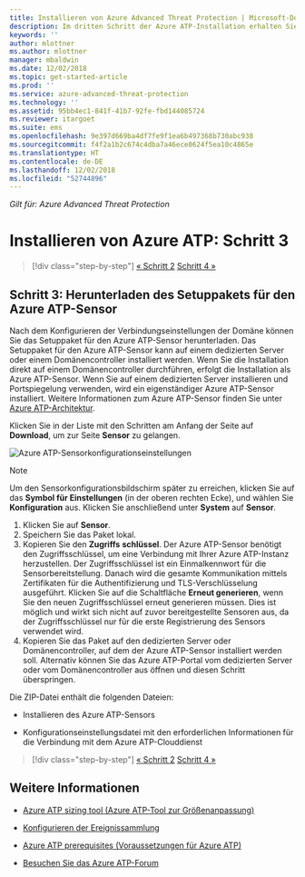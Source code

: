 ```yaml
---
title: Installieren von Azure Advanced Threat Protection | Microsoft-Dokumentation
description: Im dritten Schritt der Azure ATP-Installation erhalten Sie Hilfe zum Download des Setuppakets für den Azure ATP-Sensor.
keywords: ''
author: mlottner
ms.author: mlottner
manager: mbaldwin
ms.date: 12/02/2018
ms.topic: get-started-article
ms.prod: ''
ms.service: azure-advanced-threat-protection
ms.technology: ''
ms.assetid: 95bb4ec1-841f-41b7-92fe-fbd144085724
ms.reviewer: itargoet
ms.suite: ems
ms.openlocfilehash: 9e397d669ba4df7fe9f1ea6b497368b730abc938
ms.sourcegitcommit: f4f2a1b2c674c4dba7a46ece0624f5ea10c4865e
ms.translationtype: HT
ms.contentlocale: de-DE
ms.lasthandoff: 12/02/2018
ms.locfileid: "52744896"
---
```

*Gilt für: Azure Advanced Threat Protection*



# <a name="install-azure-atp---step-3"></a>Installieren von Azure ATP: Schritt 3

> [!div class="step-by-step"]
> [« Schritt 2](install-atp-step2.md)
> [Schritt 4 »](install-atp-step4.md)

## <a name="step-3-download-the-azure-atp-sensor-setup-package"></a>Schritt 3: Herunterladen des Setuppakets für den Azure ATP-Sensor
Nach dem Konfigurieren der Verbindungseinstellungen der Domäne können Sie das Setuppaket für den Azure ATP-Sensor herunterladen. Das Setuppaket für den Azure ATP-Sensor kann auf einem dedizierten Server oder einem Domänencontroller installiert werden. Wenn Sie die Installation direkt auf einem Domänencontroller durchführen, erfolgt die Installation als Azure ATP-Sensor. Wenn Sie auf einem dedizierten Server installieren und Portspiegelung verwenden, wird ein eigenständiger Azure ATP-Sensor installiert. Weitere Informationen zum Azure ATP-Sensor finden Sie unter [Azure ATP-Architektur](atp-architecture.md). 

Klicken Sie in der Liste mit den Schritten am Anfang der Seite auf **Download**, um zur Seite **Sensor** zu gelangen.

![Azure ATP-Sensorkonfigurationseinstellungen](media/atp-sensor-config.png)

> [!NOTE] 
> Um den Sensorkonfigurationsbildschirm später zu erreichen, klicken Sie auf das **Symbol für Einstellungen** (in der oberen rechten Ecke), und wählen Sie **Konfiguration** aus. Klicken Sie anschließend unter **System** auf **Sensor**.  

1.  Klicken Sie auf **Sensor**.
2.  Speichern Sie das Paket lokal.
3.  Kopieren Sie den **Zugriffs** **schlüssel**. Der Azure ATP-Sensor benötigt den Zugriffsschlüssel, um eine Verbindung mit Ihrer Azure ATP-Instanz herzustellen. Der Zugriffsschlüssel ist ein Einmalkennwort für die Sensorbereitstellung. Danach wird die gesamte Kommunikation mittels Zertifikaten für die Authentifizierung und TLS-Verschlüsselung ausgeführt. Klicken Sie auf die Schaltfläche **Erneut generieren**, wenn Sie den neuen Zugriffsschlüssel erneut generieren müssen. Dies ist möglich und wirkt sich nicht auf zuvor bereitgestellte Sensoren aus, da der Zugriffsschlüssel nur für die erste Registrierung des Sensors verwendet wird.
4.  Kopieren Sie das Paket auf den dedizierten Server oder Domänencontroller, auf dem der Azure ATP-Sensor installiert werden soll. Alternativ können Sie das Azure ATP-Portal vom dedizierten Server oder vom Domänencontroller aus öffnen und diesen Schritt überspringen.

Die ZIP-Datei enthält die folgenden Dateien:

-   Installieren des Azure ATP-Sensors

-   Konfigurationseinstellungsdatei mit den erforderlichen Informationen für die Verbindung mit dem Azure ATP-Clouddienst


> [!div class="step-by-step"]
> [« Schritt 2](install-atp-step2.md)
> [Schritt 4 »](install-atp-step4.md)


## <a name="see-also"></a>Weitere Informationen

- [Azure ATP sizing tool (Azure ATP-Tool zur Größenanpassung)](http://aka.ms/aatpsizingtool)

- [Konfigurieren der Ereignissammlung](configure-event-collection.md)

- [Azure ATP prerequisites (Voraussetzungen für Azure ATP)](atp-prerequisites.md)

- [Besuchen Sie das Azure ATP-Forum](https://aka.ms/azureatpcommunity)